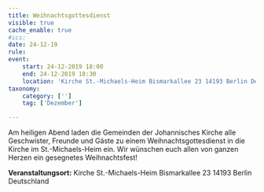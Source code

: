 ```yaml
---
title: Weihnachtsgottesdienst
visible: true
cache_enable: true
#ics: 
date: 24-12-19
rule: 
event:
	start: 24-12-2019 18:00
	end: 24-12-2019 18:30
	location: 'Kirche St.-Michaels-Heim Bismarkallee 23 14193 Berlin Deutschland'
taxonomy:
	category: ['']
	tag: ['Dezember']

---
```

Am heiligen Abend laden die Gemeinden der Johannisches Kirche alle Geschwister, Freunde und Gäste zu einem Weihnachtsgottesdienst in die Kirche im St.-Michaels-Heim ein. Wir wünschen euch allen von ganzen Herzen ein gesegnetes Weihnachtsfest!


**Veranstaltungsort:** Kirche St.-Michaels-Heim
Bismarkallee 23
14193 Berlin
Deutschland

